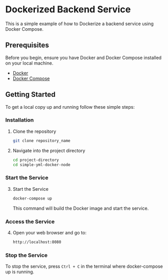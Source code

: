 # Dockerized Backend Service

This is a simple example of how to Dockerize a backend service using Docker Compose.

## Prerequisites

Before you begin, ensure you have Docker and Docker Compose installed on your local machine.

- [Docker](https://www.docker.com/get-started)
- [Docker Compose](https://docs.docker.com/compose/install/)

## Getting Started

To get a local copy up and running follow these simple steps:

### Installation

1. Clone the repository
   ```sh
   git clone repository_name
   ```
2. Navigate into the project directory
   ```sh
   cd project-directory
   cd simple-yml-docker-node
   ```

### Start the Service

3. Start the Service
   ```sh
   docker-compose up
   ```

   This command will build the Docker image and start the service.

### Access the Service

4. Open your web browser and go to:

   ```sh
   http://localhost:8080
   ```

### Stop the Service

To stop the service, press `Ctrl + C` in the terminal where docker-compose up is running.
